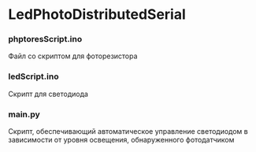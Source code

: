 # LedPhotoDistributedSerial

### phptoresScript.ino 
Файл со скриптом для фоторезистора

### ledScript.ino
Скрипт для светодиода

### main.py
Скрипт, обеспечивающий автоматическое управление светодиодом в зависимости от уровня освещения, обнаруженного фотодатчиком
